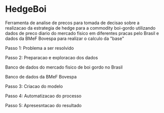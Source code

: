 # HedgeBoi
Ferramenta de analise de precos para tomada de decisao sobre a realizacao da estrategia de hedge para a commodity boi-gordo 
utilizando dados de preco diario do mercado fisico em diferentes pracas pelo Brasil e dados da BMeF Bovespa para realizar o
calculo da "base"

Passo 1: Problema a ser resolvido

Passo 2: Preparacao e exploracao dos dados
 
 Banco de dados do mercado fisico de boi gordo no Brasil
 
 Banco de dados da BMeF Bovespa

Passo 3: Criacao do modelo

Passo 4: Automatizacao do processo

Passo 5: Apresesntacao do resultado
